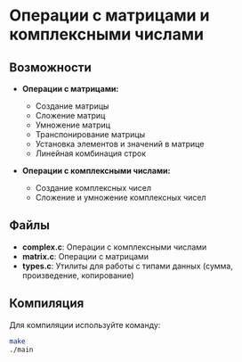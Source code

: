 # Операции с матрицами и комплексными числами

## Возможности

- **Операции с матрицами:**
  - Создание матрицы
  - Сложение матриц
  - Умножение матриц
  - Транспонирование матрицы
  - Установка элементов и значений в матрице
  - Линейная комбинация строк

- **Операции с комплексными числами:**
  - Создание комплексных чисел
  - Сложение и умножение комплексных чисел

## Файлы

- **complex.c**: Операции с комплексными числами
- **matrix.c**: Операции с матрицами
- **types.c**: Утилиты для работы с типами данных (сумма, произведение, копирование)

## Компиляция

Для компиляции используйте команду:

```bash
make
./main
```
